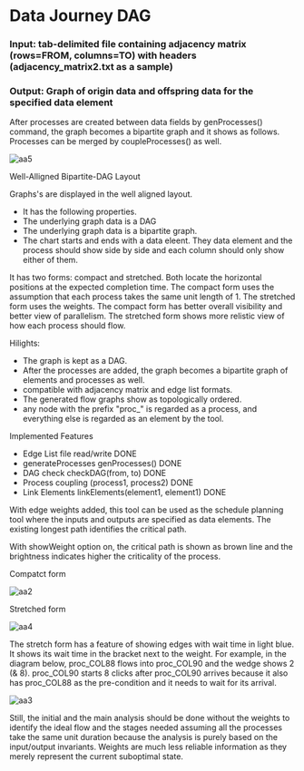 # Data Journey DAG

### Input: tab-delimited file containing adjacency matrix (rows=FROM, columns=TO) with headers (adjacency_matrix2.txt as a sample)
### Output: Graph of origin data and offspring data for the specified data element

After processes are created between data fields by genProcesses() command, the graph becomes a bipartite graph and it shows as follows.  Processes can be merged by coupleProcesses() as well.

![aa5](https://github.com/tomkob9999/data_journey_dag/assets/96751911/01355890-0545-49b8-b654-571cd87ef539)


Well-Alligned Bipartite-DAG Layout

Graphs's are displayed in the well aligned layout.

- It has the following properties.
- The underlying graph data is a DAG
- The underlying graph data is a bipartite graph.
- The chart starts and ends with a data eleent.  They data element and the process should show side by side and each column should only show either of them.

It has two forms: compact and stretched.  Both locate the horizontal positions at the expected completion time.  The compact form uses the assumption that each process takes the same unit length of 1.  The stretched form uses the weights.  The compact form has better overall visibility and better view of parallelism.  The stretched form shows more relistic view of how each process should flow.

Hilights:

- The graph is kept as a DAG.
- After the processes are added, the graph becomes a bipartite graph of elements and processes as well.
- compatible with adjacency matrix and edge list formats.
- The generated flow graphs show as topologically ordered.
- any node with the prefix "proc_" is regarded as a process, and everything else is regarded as an element by the tool.

Implemented Features
- Edge List file read/write DONE
- generateProcesses  genProcesses() DONE
- DAG check  checkDAG(from, to) DONE
- Process coupling  (process1, process2) DONE
- Link Elements  linkElements(element1, element1) DONE


With edge weights added, this tool can be used as the schedule planning tool where the inputs and outputs are specified as data elements.  The existing longest path identifies the critical path.

With showWeight option on, the critical path is shown as brown line and the brightness indicates higher the criticality of the process.

Compatct form

![aa2](https://github.com/tomkob9999/data_journey_dag/assets/96751911/2eb1cadd-b467-4fad-9608-bd0281ea50ee)


Stretched form

![aa4](https://github.com/tomkob9999/data_journey_dag/assets/96751911/f84cc930-4ab6-4183-936e-04207dd4efe1)


The stretch form has a feature of showing edges with wait time in light blue. It shows its wait time in the bracket next to the weight.
For example, in the diagram below, proc_COL88 flows into proc_COL90 and the wedge shows 2 (& 8).  proc_COL90 starts 8 clicks after proc_COL90 arrives because it also has proc_COL88 as the pre-condition and it needs to wait for its arrival.


![aa3](https://github.com/tomkob9999/data_journey_dag/assets/96751911/62c1cb9c-7c0c-47bf-9e70-b452f28e8f97)




Still, the initial and the main analysis should be done without the weights to identify the ideal flow and the stages needed assuming all the processes take the same unit duration because the analysis is purely based on the input/output invariants.  Weights are much less reliable information as they merely represent the current suboptimal state.



